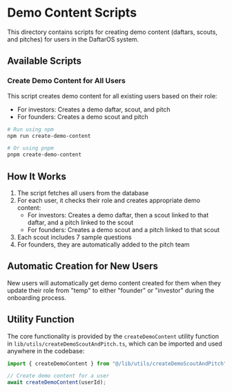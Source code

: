 # Demo Content Scripts

This directory contains scripts for creating demo content (daftars, scouts, and pitches) for users in the DaftarOS system.

## Available Scripts

### Create Demo Content for All Users

This script creates demo content for all existing users based on their role:

- For investors: Creates a demo daftar, scout, and pitch
- For founders: Creates a demo scout and pitch

```bash
# Run using npm
npm run create-demo-content

# Or using pnpm
pnpm create-demo-content
```

## How It Works

1. The script fetches all users from the database
2. For each user, it checks their role and creates appropriate demo content:
   - For investors: Creates a demo daftar, then a scout linked to that daftar, and a pitch linked to the scout
   - For founders: Creates a demo scout and a pitch linked to that scout
3. Each scout includes 7 sample questions
4. For founders, they are automatically added to the pitch team

## Automatic Creation for New Users

New users will automatically get demo content created for them when they update their role from "temp" to either "founder" or "investor" during the onboarding process.

## Utility Function

The core functionality is provided by the `createDemoContent` utility function in `lib/utils/createDemoScoutAndPitch.ts`, which can be imported and used anywhere in the codebase:

```typescript
import { createDemoContent } from "@/lib/utils/createDemoScoutAndPitch";

// Create demo content for a user
await createDemoContent(userId);
``` 